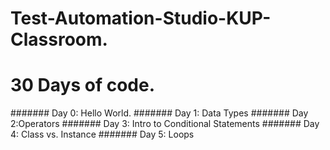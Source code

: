 # Test-Automation-Studio-KUP-Classroom.
# 30 Days of code.
####### Day 0: Hello World.
####### Day 1: Data Types
####### Day 2:Operators
####### Day 3: Intro to Conditional Statements
####### Day 4: Class vs. Instance
####### Day 5: Loops
